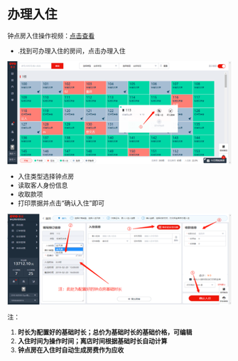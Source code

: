 # 办理入住

钟点房入住操作视频：[点击查看](http://crs-pms-vidio.oss-cn-beijing.aliyuncs.com/%E9%92%9F%E7%82%B9%E6%88%BF%E5%85%A5%E4%BD%8F.mp4)

* .找到可办理入住的房间，点击办理入住

![](../../.gitbook/assets/image%20%28767%29.png)

* 入住类型选择钟点房
* 读取客人身份信息
* 收取款项
* 打印票据并点击“确认入住”即可

![](../../.gitbook/assets/image%20%28283%29.png)

注：

1. **时长为配置好的基础时长；总价为基础时长的基础价格，可编辑**
2. **入住时间为操作时间；离店时间根据基础时长自动计算**
3. **钟点房在入住时自动生成房费作为应收**

